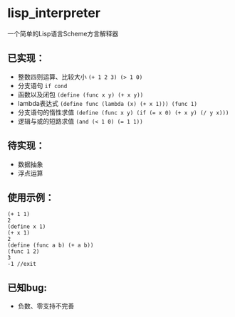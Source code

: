 # lisp_interpreter
一个简单的Lisp语言Scheme方言解释器
## 已实现：
- 整数四则运算、比较大小 `(+ 1 2 3) (> 1 0)`
- 分支语句 `if cond`
- 函数以及闭包 `(define (func x y) (+ x y))`
- lambda表达式 ```(define func (lambda (x) (+ x 1))) (func 1)```
- 分支语句的惰性求值 `(define (func x y) (if (= x 0) (+ x y) (/ y x)))`
- 逻辑与或的短路求值 `(and (< 1 0) (= 1 1))`
## 待实现：
- 数据抽象
- 浮点运算
## 使用示例：
```java=
(+ 1 1)
2
(define x 1)
(+ x 1)
2
(define (func a b) (+ a b))
(func 1 2)
3
-1 //exit
```
## 已知bug:
- 负数、零支持不完善
